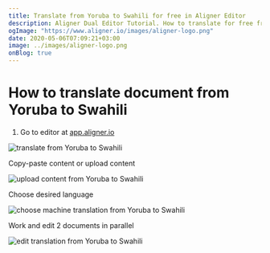 ```yaml
---
title: Translate from Yoruba to Swahili for free in Aligner Editor
description: Aligner Dual Editor Tutorial. How to translate for free from Yoruba to Swahili. Aligner is multilingual document management platform. 
ogImage: "https://www.aligner.io/images/aligner-logo.png"
date: 2020-05-06T07:09:21+03:00
image: ../images/aligner-logo.png
onBlog: true
---
```


# How to translate document from Yoruba to Swahili

1. Go to editor at [app.aligner.io](https://app.aligner.io "Aligner App web page")

![translate from Yoruba to Swahili](../aligner-blank-editor.png "translate from Yoruba to Swahili")

Copy-paste content or upload content

![upload content from Yoruba to Swahili](../aligner-uploaded-document.png "upload content from Yoruba to Swahili")

Choose desired language

![choose machine translation from Yoruba to Swahili](../aligner-language-dropdown.png "choose machine translation from Yoruba to Swahili")

Work and edit 2 documents in parallel

![edit translation from Yoruba to Swahili](../aligner-double-sitded-editor.png "edit translation from Yoruba to Swahili")


